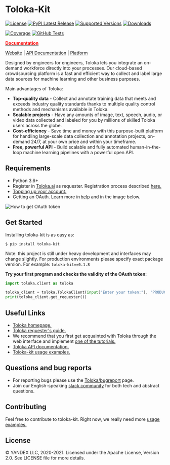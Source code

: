 # Toloka-Kit

[![License](https://img.shields.io/pypi/l/toloka-kit.svg)](https://github.com/toloka/toloka-kit/blob/master/LICENSE)
[![PyPI Latest Release](https://img.shields.io/pypi/v/toloka-kit.svg)](https://pypi.org/project/toloka-kit/)
[![Supported Versions](https://img.shields.io/pypi/pyversions/toloka-kit.svg)](https://pypi.org/project/toloka-kit)
[![Downloads](https://pepy.tech/badge/toloka-kit/month)](https://pepy.tech/project/toloka-kit)

[![Coverage](https://codecov.io/gh/Toloka/toloka-kit/branch/main/graph/badge.svg)](https://codecov.io/gh/Toloka/toloka-kit)
[![GitHub Tests](https://github.com/Toloka/toloka-kit/workflows/Tests/badge.svg?branch=main)](//github.com/Toloka/toloka-kit/actions?query=workflow:Tests)


[**<span style="color:red">Documentation</span>**](https://yandex.com/dev/toloka/toloka-kit/doc/)

[Website](https://toloka.ai) |
[API Documentation](https://yandex.ru/dev/toloka/doc/concepts/about.html?lang=en) |
[Platform](http://toloka.yandex.com)


Designed by engineers for engineers, Toloka lets you integrate an on-demand workforce directly into your processes. Our cloud-based crowdsourcing platform is a fast and efficient way to collect and label large data sources for machine learning and other business purposes.

Main advantages of Toloka:
  - **Top-quality data** -  Collect and annotate training data that meets and exceeds industry quality standards thanks to multiple quality control methods and mechanisms available in Toloka.
  - **Scalable projects** - Have any amounts of image, text, speech, audio, or video data collected and labeled for you by millions of skilled Toloka users across the globe.
  - **Cost-efficiency** - Save time and money with this purpose-built platform for handling large-scale data collection and annotation projects, on-demand 24/7, at your own price and within your timeframe.
  - **Free, powerful API** - Build scalable and fully automated human-in-the-loop machine learning pipelines with a powerful open API.


Requirements
--------------
- Python 3.6+
- Register in [Toloka.ai](https://toloka.ai/) as requester. Registration process described [here.](https://yandex.ru/support/toloka-requester/concepts/access.html?lang=en)
- [Topping up your account.](https://yandex.ru/support/toloka-requester/concepts/refill.html?lang=en)
- Getting an OAuth. Learn more in [help](https://yandex.ru/dev/toloka/doc/concepts/access.html?lang=en) and in the image below.


![How to get OAuth token](https://tlk.s3.yandex.net/toloka-kit/OAuth.png "How to get OAuth token")

Get Started
--------------
Installing toloka-kit is as easy as:
```
$ pip install toloka-kit
```
Note: this project is still under heavy development and interfaces may change slightly. For production environments please specify exact package version. For example: `toloka-kit==0.1.8`

**Try your first program and checks the validity of the OAuth token:**
```python
import toloka.client as toloka

toloka_client = toloka.TolokaClient(input("Enter your token:"), 'PRODUCTION')
print(toloka_client.get_requester())
```

Useful Links
--------------
- [Toloka homepage.](https://toloka.ai/)
- [Toloka requester's guide.](https://yandex.ru/support/toloka-requester/index.html?lang=en)
- We recommend that you first get acquainted with Toloka through the web interface and implement [one of the tutorials.](https://yandex.ru/support/toloka-requester/concepts/usecases.html)
- [Toloka API documentation.](https://yandex.com/dev/toloka/doc/concepts/about.html?lang=en)
- [Toloka-kit usage examples.](https://github.com/Toloka/toloka-kit/tree/main/examples#toloka-kit-usage-examples)

Questions and bug reports
--------------
* For reporting bugs please use the [Toloka/bugreport](https://github.com/Toloka/toloka-kit/issues) page.
* Join our English-speaking [slack community](https://toloka.ai/community) for both tech and abstract questions.


Contributing
-------
Feel free to contribute to toloka-kit. Right now, we really need more [usage examples.](https://github.com/Toloka/toloka-kit/tree/main/examples#need-more-examples)

License
-------
© YANDEX LLC, 2020-2021. Licensed under the Apache License, Version 2.0. See LICENSE file for more details.
